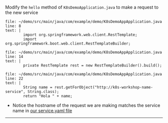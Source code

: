 
Modify the `hello` method of `K8sDemoApplication.java` to make a request to the new service
```editor:insert-lines-before-line
file: ~/demo/src/main/java/com/example/demo/K8sDemoAppApplication.java
line: 8
text: |
		import org.springframework.web.client.RestTemplate;
		import org.springframework.boot.web.client.RestTemplateBuilder;

```




```editor:insert-lines-before-line
file: ~/demo/src/main/java/com/example/demo/K8sDemoAppApplication.java
line: 14
text: |
		private RestTemplate rest = new RestTemplateBuilder().build();

```


```editor:insert-lines-before-line
file: ~/demo/src/main/java/com/example/demo/K8sDemoAppApplication.java
line: 22
text: |
		String name = rest.getForObject("http://k8s-workshop-name-service", String.class);
		return "Hola " + name;

```




*   Notice the hostname of the request we are making matches the service name in [our service.yaml file](https://github.com/ryanjbaxter/k8s-spring-workshop/blob/master/name-service/kustomize/base/service.yaml#L7)



---

